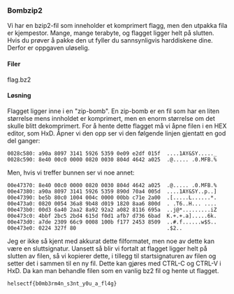### Bombzip2
Vi har en bzip2-fil som inneholder et komprimert flagg, men den utpakka fila er kjempestor. Mange, mange terabyte, og flagget ligger helt på slutten. Hvis du prøver å pakke den ut fyller du sannsynligvis harddiskene dine. Derfor er oppgaven uløselig.

#### Filer
flag.bz2

#### Løsning
Flagget ligger inne i en "zip-bomb". En zip-bomb er en fil som har en liten størrelse mens innholdet er komprimert, men en enorm størrelse om det skulle blitt dekomprimert. For å hente dette flagget må vi åpne filen i en HEX editor, som HxD. Åpner vi den opp ser vi den følgende linjen gjentatt en god del ganger:
```
0028c580: a90a 8097 3141 5926 5359 0e09 e2df 015f  ....1AY&SY....._
0028c590: 8e40 00c0 0000 0820 0030 804d 4642 a025  .@..... .0.MFB.%
```
Men, hvis vi treffer bunnen ser vi noe annet:
```
00e47370: 8e40 00c0 0000 0820 0030 804d 4642 a025  .@..... .0.MFB.%
00e47380: a90a 8097 3141 5926 5359 890d 70a4 005d  ....1AY&SY..p..]
00e47390: be5b 80c0 1004 004c 0000 00bb c71e 2a00  .[.....L......*.
00e473a0: 0820 0054 36a8 9b48 d019 1820 8aa6 800d  . .T6..H... ....
00e473b0: 00d3 6a40 2aa2 8a92 92a2 a082 8116 695a  ..j@*.........iZ
00e473c0: 4bbf 2bc5 2bd4 615d f0d1 afb7 d736 6bad  K.+.+.a].....6k.
00e473d0: a7de 2309 66c9 0008 100b f177 2453 8509  ..#.f......w$S..
00e473e0: 0224 327f 80                             .$2..

```

Jeg er ikke så kjent med akkurat dette filformatet, men noe av dette kan være en sluttsignatur. Uansett så blir vi fortalt at flagget ligger helt på slutten av filen, så vi kopierer dette, i tillegg til startsignaturen av filen og setter det i sammen til en ny fil. Dette kan gjøres med CTRL-C og CTRL-V i HxD. Da kan man behandle filen som en vanlig bz2 fil og hente ut flagget.

`helsectf{b0mb3rm4n_s3nt_y0u_a_fl4g}`
